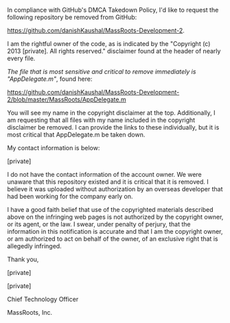 In compliance with GitHub's DMCA Takedown Policy, I'd like to request the
following repository be removed from GitHub: 

https://github.com/danishKaushal/MassRoots-Development-2.

I am the rightful owner of the code, as is indicated by the "Copyright (c)
2013 [private]. All rights reserved." disclaimer found at the header
of nearly every file.

*The file that is most sensitive and critical to remove immediately is
"AppDelegate.m"*, found here:

https://github.com/danishKaushal/MassRoots-Development-2/blob/master/MassRoots/AppDelegate.m

You will see my name in the copyright disclaimer at the top. Additionally,
I am requesting that all files with my name included in the copyright
disclaimer be removed. I can provide the links to these individually, but
it is most critical that AppDelegate.m be taken down.

My contact information is below:

[private]

I do not have the contact information of the account owner. We were unaware
that this repository existed and it is critical that it is removed. I
believe it was uploaded without authorization by an overseas developer that
had been working for the company early on.

I have a good faith belief that use of the copyrighted materials described
above on the infringing web pages is not authorized by the copyright owner,
or its agent, or the law. I swear, under penalty of perjury, that the
information in this notification is accurate and that I am the copyright
owner, or am authorized to act on behalf of the owner, of an exclusive
right that is allegedly infringed.

Thank you,

[private]

[private]

Chief Technology Officer

MassRoots, Inc.
